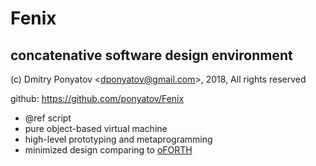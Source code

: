 # Fenix
## concatenative software design environment

(c) Dmitry Ponyatov <<dponyatov@gmail.com>>, 2018, All rights reserved

github: https://github.com/ponyatov/Fenix

- @ref script
- pure object-based virtual machine
- high-level prototyping and metaprogramming
- minimized design comparing to <a href="https://github.com/ponyatov/o/releases/latest">oFORTH</a>
